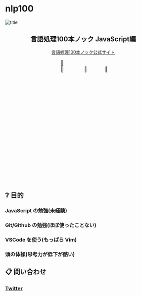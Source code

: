 # nlp100
![title](https://user-images.githubusercontent.com/41932520/85250944-f5c86f80-b492-11ea-8378-a5a9c41d5de4.png)
<h2 align="center">言語処理100本ノック JavaScript編</h2>
<p align="center">
<a href="https://nlp100.github.io/ja/">言語処理100本ノック公式サイト</a>
<br><br>
<a href=""><img src="https://user-images.githubusercontent.com/41932520/85251302-f01f5980-b493-11ea-9b0c-5fd80b89e407.png" width="10%" /></a>　　
<a href=""><img src="https://user-images.githubusercontent.com/41932520/85251455-4d1b0f80-b494-11ea-853b-204087b42ee6.png" width="7%" /></a>　　
<a href=""><img src="https://user-images.githubusercontent.com/41932520/85251343-147b3600-b494-11ea-929b-6344dc1dea73.png" width="7%" /></a>
</p>

## ❔ 目的
### JavaScript の勉強(未経験)
### Git/Github の勉強(ほぼ使ったことない)
### VSCode を使う(もっぱら Vim)
### 頭の体操(思考力が低下が酷い)

## 📋 問い合わせ
### [Twitter](https://twitter.com/gnsnghm)
